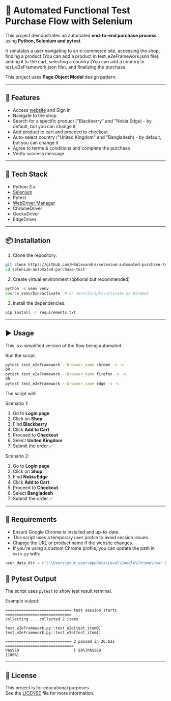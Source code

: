 # 🛒 Automated Functional Test Purchase Flow with Selenium

This project demonstrates an automated **end-to-end purchase process** using **Python, Selenium and pytest**.

It simulates a user navigating to an e-commerce site, accessing the shop, finding a product (You can add a product in test_e2eFramework.json file), adding it to the cart, selecting a country (You can add a country in test_e2eFramework.json file), and finalizing the purchase.

This project uses **Page Object Model** design pattern.

---

## 🚀 Features

- Access [website](https://rahulshettyacademy.com/loginpagePractis/) and Sign in
- Navigate to the shop
- Search for a specific product ("Blackberry" and "Nokia Edge) - by default, but you can change it
- Add product to cart and proceed to checkout
- Auto-select country ("United Kingdom" and "Bangladesh) - by default, but you can change it
- Agree to terms & conditions and complete the purchase
- Verify success message

---

## 🧰 Tech Stack

- Python 3.x
- [Selenium](https://pypi.org/project/selenium/)
- Pytest
- [WebDriver Manager](https://pypi.org/project/webdriver-manager/)
- ChromeDriver
- GeckoDriver
- EdgeDriver

---

## 📦 Installation

1. Clone the repository:

```bash
git clone https://github.com/HSAlexandre/selenium-automated-purchase-test.git
cd selenium-automated-purchase-test
```

2. Create virtual environment (optional but recommended)

```bash
python -m venv venv
source venv/bin/activate  # or venv\Scripts\activate on Windows
```
3. Install the dependencies:

```bash
pip install -r requirements.txt
```

---

## ▶️ Usage

This is a simplified version of the flow being automated:

Run the script:

```bash
pytest test_e2eFramework --browser_name chrome -v -s
OR
pytest test_e2eFramework --browser_name firefox -v -s
OR
pytest test_e2eFramework --browser_name edge -v -s
```

The script will:

Scenario 1:
1. Go to **Login page**
2. Click on **Shop**
3. Find **Blackberry**
4. Click **Add to Cart**
5. Proceed to **Checkout**
6. Select **United Kingdom**
7. Submit the order ✅

Scenario 2:
1. Go to **Login page**
2. Click on **Shop**
3. Find **Nokia Edge**
4. Click **Add to Cart**
5. Proceed to **Checkout**
6. Select **Bangladesh**
7. Submit the order ✅

---

## 📝 Requirements
- Ensure Google Chrome is installed and up-to-date.
- This script uses a temporary user profile to avoid session issues.
- Change the URL or product name if the website changes.
- If you're using a custom Chrome profile, you can update the path in `main.py` with:

```python
user_data_dir = r'C:\Users\your_user\AppData\Local\Google\Chrome\User Data'
```

## 🧪 Pytest Output

The script uses `pytest` to show test result terminal.

Example output:
```
============================= test session starts =============================
collecting ... collected 2 items

test_e2eFramework.py::test_e2e[test_item0] 
test_e2eFramework.py::test_e2e[test_item1] 

============================= 2 passed in 26.62s ==============================
PASSED                        [ 50%]PASSED                        [100%]
```

---

## 📝 License
This project is for educational purposes.  
See the [LICENSE](LICENSE) file for more information.